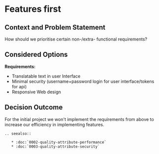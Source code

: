 # Features first

## Context and Problem Statement

How should we prioritise certain non-/extra- functional requirements?

## Considered Options

**Requirements:**

* Translatable text in user Interface
* Minimal security (username+password login for user interface/tokens for api)
* Responsive Web design


## Decision Outcome

For the initial project we won't implement the requirements from above to increase our efficiency in implementing features.


```eval_rst
.. seealso::

   * :doc:`0002-quality-attribute-performance`
   * :doc:`0003-quality-attribute-security`
```
